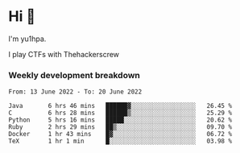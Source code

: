 # Hi 👋

I'm yu1hpa.

I play CTFs with Thehackerscrew

### Weekly development breakdown

<!--START_SECTION:waka-->

```text
From: 13 June 2022 - To: 20 June 2022

Java       6 hrs 46 mins   ██████▓░░░░░░░░░░░░░░░░░░   26.45 %
C          6 hrs 28 mins   ██████▒░░░░░░░░░░░░░░░░░░   25.29 %
Python     5 hrs 16 mins   █████░░░░░░░░░░░░░░░░░░░░   20.62 %
Ruby       2 hrs 29 mins   ██▒░░░░░░░░░░░░░░░░░░░░░░   09.70 %
Docker     1 hr 43 mins    █▓░░░░░░░░░░░░░░░░░░░░░░░   06.72 %
TeX        1 hr 1 min      █░░░░░░░░░░░░░░░░░░░░░░░░   03.98 %
```

<!--END_SECTION:waka-->

